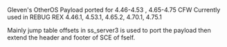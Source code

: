 Gleven's OtherOS Payload ported for 4.46-4.53 , 4.65-4.75 CFW
Currently used in REBUG REX 4.46.1, 4.53.1, 4.65.2, 4.70.1, 4.75.1

Mainly jump table offsets in ss_server3 is used to port the payload
then extend the header and footer of SCE of fself.